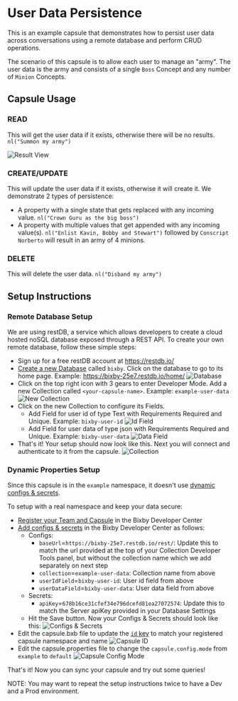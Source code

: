 # User Data Persistence

This is an example capsule that demonstrates how to persist user data across conversations using a remote database and perform CRUD operations.

The scenario of this capsule is to allow each user to manage an "army". The user data is the army and consists of a single `Boss` Concept and any number of `Minion` Concepts.

## Capsule Usage

### READ

This will get the user data if it exists, otherwise there will be no results. `nl("Summon my army")`

![Result View](./screenshots/army_result_view.png)

### CREATE/UPDATE

This will update the user data if it exists, otherwise it will create it. We demonstrate 2 types of persistence:
- A property with a single state that gets replaced with any incoming value. `nl("Crown Guru as the big boss")`
- A property with multiple values that get appended with any incoming value(s). `nl("Enlist Kavin, Bobby and Stewart")` followed by `Conscript Norberto` will result in an army of 4 minions.

### DELETE

This will delete the user data. `nl("Disband my army")`

## Setup Instructions

### Remote Database Setup

We are using restDB, a service which allows developers to create a cloud hosted noSQL database exposed through a REST API.
To create your own remote database, follow these simple steps:

- Sign up for a free restDB account at https://restdb.io/
- [Create a new Database](https://restdb.io/account/databases/) called `bixby`. Click on the database to go to its home page. Example: https://bixby-25e7.restdb.io/home/ ![Database](./screenshots/database.png)
- Click on the top right icon with 3 gears to enter Developer Mode. Add a new Collection called `<your-capsule-name>`. Example: `example-user-data` ![New Collection](./screenshots/new_collection.png)
- Click on the new Collection to configure its Fields.
  - Add Field for user id of type Text with Requirements Required and Unique. Example: `bixby-user-id` ![Id Field](./screenshots/id_field.png)
  - Add Field for user data of type json with Requirements Required and Unique. Example: `bixby-user-data` ![Data Field](./screenshots/data_field.png)
- That's it! Your setup should now look like this. Next you will connect and authenticate to it from the capsule. ![Collection](./screenshots/collection.png)

### Dynamic Properties Setup

Since this capsule is in the `example` namespace, it doesn't use [dynamic configs & secrets](https://bixbydevelopers.com/dev/docs/reference/ref-topics/capsule-config).

To setup with a real namespace and keep your data secure:
- [Register your Team and Capsule](https://bixbydevelopers.com/dev/docs/dev-guide/developers/managing-caps.managing-your-team) in the Bixby Developer Center
- [Add configs & secrets](https://bixbydevelopers.com/dev/docs/reference/ref-topics/capsule-config#config-secrets) in the Bixby Developer Center as follows:
  - Configs:
    - `baseUrl`=`https://bixby-25e7.restdb.io/rest/`: Update this to match the url provided at the top of your Collection Developer Tools panel, but without the collection name which we add separately on next step
    - `collection`=`example-user-data`: Collection name from above
    - `userIdField`=`bixby-user-id`: User id field from above
    - `userDataField`=`bixby-user-data`: User data field from above
  - Secrets:
    - `apiKey`=`678b16ce31cfef34e796dcefd81ea27072574`: Update this to match the Server apiKey provided in your Database Settings
  - Hit the Save button. Now your Configs & Secrets should look like this: ![Configs & Secrets](./screenshots/configs_and_secrets.png)
- Edit the capsule.bxb file to update the [`id` key](https://bixbydevelopers.com/dev/docs/reference/type/capsule.id) to match your registered capsule namespace and name ![Capsule ID](./screenshots/capsule_id.png)
- Edit the capsule.properties file to change the `capsule.config.mode` from `example` to `default` ![Capsule Config Mode](./screenshots/capsule_config_mode.png)

That's it! Now you can sync your capsule and try out some queries!

NOTE: You may want to repeat the setup instructions twice to have a Dev and a Prod environment.
